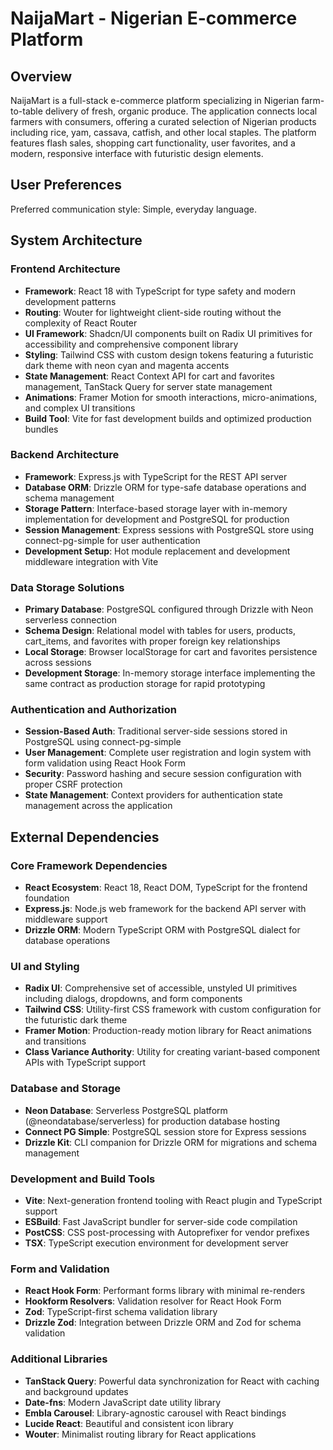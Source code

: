 # NaijaMart - Nigerian E-commerce Platform

## Overview

NaijaMart is a full-stack e-commerce platform specializing in Nigerian farm-to-table delivery of fresh, organic produce. The application connects local farmers with consumers, offering a curated selection of Nigerian products including rice, yam, cassava, catfish, and other local staples. The platform features flash sales, shopping cart functionality, user favorites, and a modern, responsive interface with futuristic design elements.

## User Preferences

Preferred communication style: Simple, everyday language.

## System Architecture

### Frontend Architecture
- **Framework**: React 18 with TypeScript for type safety and modern development patterns
- **Routing**: Wouter for lightweight client-side routing without the complexity of React Router
- **UI Framework**: Shadcn/UI components built on Radix UI primitives for accessibility and comprehensive component library
- **Styling**: Tailwind CSS with custom design tokens featuring a futuristic dark theme with neon cyan and magenta accents
- **State Management**: React Context API for cart and favorites management, TanStack Query for server state management
- **Animations**: Framer Motion for smooth interactions, micro-animations, and complex UI transitions
- **Build Tool**: Vite for fast development builds and optimized production bundles

### Backend Architecture
- **Framework**: Express.js with TypeScript for the REST API server
- **Database ORM**: Drizzle ORM for type-safe database operations and schema management
- **Storage Pattern**: Interface-based storage layer with in-memory implementation for development and PostgreSQL for production
- **Session Management**: Express sessions with PostgreSQL store using connect-pg-simple for user authentication
- **Development Setup**: Hot module replacement and development middleware integration with Vite

### Data Storage Solutions
- **Primary Database**: PostgreSQL configured through Drizzle with Neon serverless connection
- **Schema Design**: Relational model with tables for users, products, cart_items, and favorites with proper foreign key relationships
- **Local Storage**: Browser localStorage for cart and favorites persistence across sessions
- **Development Storage**: In-memory storage interface implementing the same contract as production storage for rapid prototyping

### Authentication and Authorization
- **Session-Based Auth**: Traditional server-side sessions stored in PostgreSQL using connect-pg-simple
- **User Management**: Complete user registration and login system with form validation using React Hook Form
- **Security**: Password hashing and secure session configuration with proper CSRF protection
- **State Management**: Context providers for authentication state management across the application

## External Dependencies

### Core Framework Dependencies
- **React Ecosystem**: React 18, React DOM, TypeScript for the frontend foundation
- **Express.js**: Node.js web framework for the backend API server with middleware support
- **Drizzle ORM**: Modern TypeScript ORM with PostgreSQL dialect for database operations

### UI and Styling
- **Radix UI**: Comprehensive set of accessible, unstyled UI primitives including dialogs, dropdowns, and form components
- **Tailwind CSS**: Utility-first CSS framework with custom configuration for the futuristic dark theme
- **Framer Motion**: Production-ready motion library for React animations and transitions
- **Class Variance Authority**: Utility for creating variant-based component APIs with TypeScript support

### Database and Storage
- **Neon Database**: Serverless PostgreSQL platform (@neondatabase/serverless) for production database hosting
- **Connect PG Simple**: PostgreSQL session store for Express sessions
- **Drizzle Kit**: CLI companion for Drizzle ORM for migrations and schema management

### Development and Build Tools
- **Vite**: Next-generation frontend tooling with React plugin and TypeScript support
- **ESBuild**: Fast JavaScript bundler for server-side code compilation
- **PostCSS**: CSS post-processing with Autoprefixer for vendor prefixes
- **TSX**: TypeScript execution environment for development server

### Form and Validation
- **React Hook Form**: Performant forms library with minimal re-renders
- **Hookform Resolvers**: Validation resolver for React Hook Form
- **Zod**: TypeScript-first schema validation library
- **Drizzle Zod**: Integration between Drizzle ORM and Zod for schema validation

### Additional Libraries
- **TanStack Query**: Powerful data synchronization for React with caching and background updates
- **Date-fns**: Modern JavaScript date utility library
- **Embla Carousel**: Library-agnostic carousel with React bindings
- **Lucide React**: Beautiful and consistent icon library
- **Wouter**: Minimalist routing library for React applications